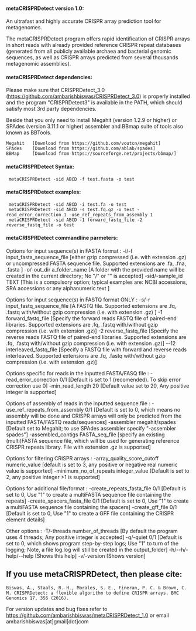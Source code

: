 #### metaCRISPRDetect version 1.0:
An ultrafast and highly accurate CRISPR array prediction tool for metagenomes. 

The metaCRISPRDetect program offers rapid identification of CRISPR arrays in short reads with already provided reference CRISPR repeat databases (generated from all publicly available 
archaea and bacterial genomic sequences, as well as CRISPR arrays predicted from several thousands metagenomic assemblies).
 


#### metaCRISPRDetect dependencies:
Please make sure that CRISPRDetect_3.0 (https://github.com/ambarishbiswas/CRISPRDetect_3.0) is properly installed and the program "CRISPRDetect3" is available in the PATH, which should 
satisfy most 3rd party dependencies.

Beside that you only need to install Megahit (version 1.2.9 or higher) or SPAdes (version 3.11.1 or higher) assembler and BBmap suite of tools also known as BBTools.

	Megahit   [Download from https://github.com/voutcn/megahit]
	SPAdes    [Download from https://github.com/ablab/spades]
	BBMap     [Download from https://sourceforge.net/projects/bbmap/]


#### metaCRISPRDetect Syntax:
     
     metaCRISPRDetect -sid ABCD -f test.fasta -o test 
     
#### metaCRISPRDetect examples:
     
     metaCRISPRDetect -sid ABCD -i test.fa -o test 
     metaCRISPRDetect -sid ABCD -s test.fq.gz -o test -read_error_correction 1 -use_ref_repeats_from_assembly 1
     metaCRISPRDetect -sid ABCD -1 forward_fastq_file -2 reverse_fastq_file -o test 


#### metaCRISPRDetect commandline parmeters:

  Options for input sequence(s) in FASTA format :
 	-i/-f	input_fasta_sequence_file	[either gzip compressed (i.e. with extension .gz) or uncompressed FASTA sequence file. Supported extensions are .fa, .fna, .fasta ]
 	-o/-out_dir	a_folder_name	[A folder with the provided name will be created in the current directory; No "/" or "\" is accepted]
 	-sid/-sample_id	TEXT	[This is a compulsory option; typical examples are: NCBI accessions, SRA accessions or any alphanumeric text ]


  Options for input sequence(s) in FASTQ format ONLY :
 	-s/-r	input_fastq_sequence_file	[A FASTQ file. Supported extensions are .fq, .fastq with/without gzip compression (i.e. with extension .gz) ]
	-1	forward_fastq_file	[Specify the forward reads FASTQ file of paired-end libraries. Supported extensions are .fq, .fastq with/without gzip compression (i.e. with extension .gz)]
	-2	reverse_fastq_file	[Specify the reverse reads FASTQ file of paired-end libraries. Supported extensions are .fq, .fastq with/without gzip compression (i.e. with extension .gz)]
	--12	interleaved_fastq_file	[Specify a FASTQ file with forward and reverse reads interleaved. Supported extensions are .fq, .fastq with/without gzip compression (i.e. with extension .gz)]


  Options specific for reads in the inputted FASTA/FASQ file :
 	-read_error_correction	0/1	[Default is set to 1 (recomended). To skip error correction use 0]
 	-min_read_length	20	[Default value set to 20, Any positive integer is supported]


  Options of assembly of reads in the inputted sequence file :
 	-use_ref_repeats_from_assembly	0/1	[Default is set to 0, which means no assembly will be done and CRISPR arrays will only be predicted from the inputted FASTA/FASTQ reads/sequences]
 	-assembler	megahit/spades	[Default set to Megahit; to use SPAdes assembler specify "-assembler spades"]
 	-assembled_contigs	FASTA_seq_file	[specify an existing (multi)FASTA sequence file, which will be used for generating reference CRISPR repeats library. File with extension .gz is supported]


  Options for filtering CRISPR arrays :
 	-array_quality_score_cutoff	numeric_value	[default is set to 3, any positive or negative real numeric value is supported]
 	-minimum_no_of_repeats	integer_value	[Default is set to 2, any positive integer >1 is supported]


  Options for additional file/format :
 	-create_repeats_fasta_file	0/1	[Default is set to 0, Use "1" to create a multiFASTA sequence file containing the repeats]
 	-create_spacers_fasta_file	0/1	[Default is set to 0, Use "1" to create a multiFASTA sequence file containing the spacers]
 	-create_gff_file	0/1	[Default is set to 0, Use "1" to create a GFF file containing the CRISPR element details]


  Other options :
 	-T/-threads	number_of_threads	[By default the program uses 4 threads; Any positive integer is accepted]
 	-q/-quiet	0/1	[Default is set to 0, which shows program step-by-step logs; Use "1" to turn of the logging; Note, a file log.log will still be created in the output_folder]
 	-h/--h/-help/--help		[Shows this help]
 	-v/-version		[Shows version]



If you use metaCRISPRDetect, then please cite:
-----------------------------------------
	Biswas, A., Staals, R. H., Morales, S. E., Fineran, P. C. & Brown, C. M. CRISPRDetect: a flexible algorithm to define CRISPR arrays. BMC Genomics 17, 356 (2016).

For version updates and bug fixes refer to https://github.com/ambarishbiswas/metaCRISPRDetect_1.0 or email ambarishbiswas[at]gmail[dot]com  

 
